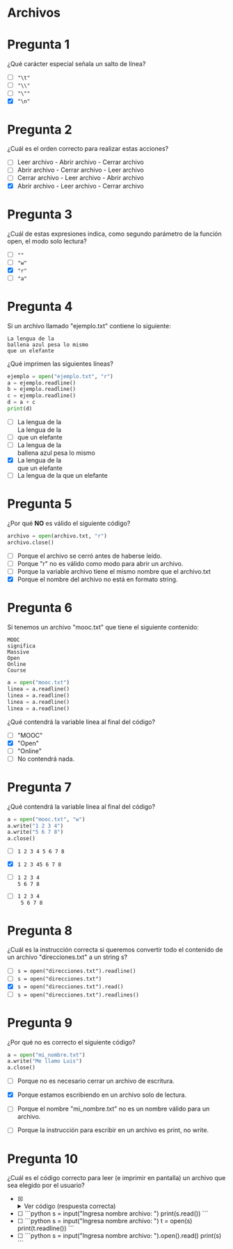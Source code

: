 # Archivos

# Pregunta 1

¿Qué carácter especial señala un salto de línea?
- [ ] `"\t"`
- [ ] `"\\"`
- [ ] `"\""`
- [X] `"\n"`

# Pregunta 2

¿Cuál es el orden correcto para realizar estas acciones?
- [ ] Leer archivo - Abrir archivo - Cerrar archivo
- [ ] Abrir archivo - Cerrar archivo - Leer archivo
- [ ] Cerrar archivo - Leer archivo - Abrir archivo
- [X] Abrir archivo - Leer archivo - Cerrar archivo

# Pregunta 3

¿Cuál de estas expresiones indica, como segundo parámetro de la función
open, el modo solo lectura?
- [ ] `""`
- [ ] `"w"`
- [X] `"r"`
- [ ] `"a"`

# Pregunta 4

Si un archivo llamado "ejemplo.txt" contiene lo siguiente:

```terminal
La lengua de la
ballena azul pesa lo mismo
que un elefante
```

¿Qué imprimen las siguientes líneas?

```python
ejemplo = open("ejemplo.txt", "r")
a = ejemplo.readline()
b = ejemplo.readline()
c = ejemplo.readline()
d = a + c
print(d)
```

- [ ] La lengua de la<br>La lengua de la
- [ ] que un elefante
- [ ] La lengua de la<br>ballena azul pesa lo mismo
- [X] La lengua de la<br> que un elefante
- [ ] La lengua de la que un elefante

# Pregunta 5

¿Por qué **NO** es válido el siguiente código?

```python
archivo = open(archivo.txt, "r")
archivo.close()
```

- [ ] Porque el archivo se cerró antes de haberse leído.
- [ ] Porque "r" no es válido como modo para abrir un archivo.
- [ ] Porque la variable archivo tiene el mismo nombre que el archivo.txt 
- [X] Porque el nombre del archivo no está en formato string.

# Pregunta 6

Si tenemos un archivo "mooc.txt" que tiene el siguiente contenido:

```terminal
MOOC 
significa
Massive
Open
Online
Course
```

```python
a = open("mooc.txt")
linea = a.readline()
linea = a.readline()
linea = a.readline()
linea = a.readline()
```

¿Qué contendrá la variable linea al final del código?

- [ ] "MOOC"
- [X] "Open"
- [ ] "Online"
- [ ] No contendrá nada.

# Pregunta 7

¿Qué contendrá la variable linea al final del código?

```python
a = open("mooc.txt", "w")
a.write("1 2 3 4")
a.write("5 6 7 8")
a.close()
```

- [ ] `1 2 3 4 5 6 7 8`
- [X] `1 2 3 45 6 7 8`
- [ ] `1 2 3 4`<br>`5 6 7 8`
- [ ] `1 2 3 4`<br>` 5 6 7 8`


# Pregunta 8

¿Cuál es la instrucción correcta si queremos convertir todo el contenido
de un archivo "direcciones.txt" a un string s?

- [ ] `s = open("direcciones.txt").readline()`
- [ ] `s = open("direcciones.txt")`
- [X] `s = open("direcciones.txt").read()`
- [ ] `s = open("direcciones.txt").readlines()`

# Pregunta 9

¿Por qué no es correcto el siguiente código?

```python
a = open("mi_nombre.txt")
a.write("Me llamo Luis")
a.close()
```

- [ ] Porque no es necesario cerrar un archivo de escritura.
- [X] Porque estamos escribiendo en un archivo solo de lectura.
- [ ] Porque el nombre "mi_nombre.txt" no es un nombre válido para un archivo.
- [ ] Porque la instrucción para escribir en un archivo es print, no write.


# Pregunta 10

¿Cuál es el código correcto para leer (e imprimir en pantalla) un archivo
que sea elegido por el usuario?


- [X] <details><summary>Ver código (respuesta correcta)</summary>
  <p>

  ```python
  s = input("Ingresa nombre archivo: ")
  t = open(s)
  l = t.readline()
  while l != "":
      print(l)
      l = t.readline()
  ```
  <p>
  </detailes>

- [ ] <span>
  ```python
  s = input("Ingresa nombre archivo: ")
  print(s.read())
  ```
  </span>

- [ ] <span>
  ```python
  s = input("Ingresa nombre archivo: ")
  t = open(s)
  print(t.readline())
  ```
  </span>

- [ ] <span>
  ```python
  s = input("Ingresa nombre archivo: ").open().read()
  print(s)
  ```
  </span>
